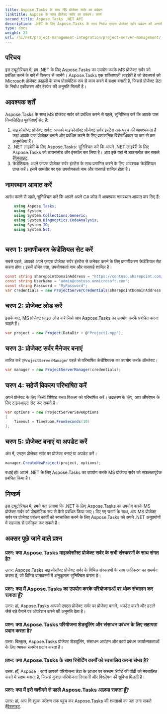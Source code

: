 ```yaml
---
title: Aspose.Tasks के साथ MS प्रोजेक्ट सर्वर का प्रबंधन
linktitle: Aspose के साथ प्रोजेक्ट सर्वर का प्रबंधन। कार्य
second_title: Aspose.Tasks .NET API
description: .NET के लिए Aspose.Tasks के साथ निर्बाध एमएस प्रोजेक्ट सर्वर प्रबंधन को अनलॉक करें। प्रोजेक्ट कार्यों को सहजता से स्वचालित करें।
type: docs
weight: 23
url: /hi/net/project-management-integration/project-server-management/
---
```

## परिचय
इस ट्यूटोरियल में, हम .NET के लिए Aspose.Tasks का उपयोग करके MS प्रोजेक्ट सर्वर को प्रबंधित करने के बारे में विस्तार से जानेंगे। Aspose.Tasks एक शक्तिशाली लाइब्रेरी है जो डेवलपर्स को Microsoft प्रोजेक्ट फ़ाइलों के साथ प्रोग्रामेटिक रूप से काम करने में सक्षम बनाती है, जिससे प्रोजेक्ट डेटा के निर्बाध एकीकरण और हेरफेर की अनुमति मिलती है।
## आवश्यक शर्तें
Aspose.Tasks के साथ MS प्रोजेक्ट सर्वर को प्रबंधित करने से पहले, सुनिश्चित करें कि आपके पास निम्नलिखित पूर्वापेक्षाएँ सेट हैं:
1. माइक्रोसॉफ्ट प्रोजेक्ट सर्वर: आपको माइक्रोसॉफ्ट प्रोजेक्ट सर्वर इंस्टेंस तक पहुंच की आवश्यकता है जहां आपके पास प्रोजेक्ट बनाने और प्रबंधित करने के लिए प्रशासनिक विशेषाधिकार या कम से कम अनुमतियां हैं।
2.  .NET लाइब्रेरी के लिए Aspose.Tasks: सुनिश्चित करें कि आपने .NET लाइब्रेरी के लिए Aspose.Tasks को डाउनलोड और इंस्टॉल कर लिया है। आप इसे यहां से डाउनलोड कर सकते हैं[वेबसाइट](https://releases.aspose.com/tasks/net/).
3. क्रेडेंशियल: अपने एमएस प्रोजेक्ट सर्वर इंस्टेंस के साथ प्रमाणित करने के लिए आवश्यक क्रेडेंशियल प्राप्त करें। इसमें आमतौर पर एक उपयोगकर्ता नाम और पासवर्ड शामिल होता है।
## नामस्थान आयात करें
आरंभ करने से पहले, सुनिश्चित करें कि आपने अपने C# कोड में आवश्यक नामस्थान आयात कर लिए हैं:
```csharp
    using Aspose.Tasks;
    using System;
    using System.Collections.Generic;
    using System.Diagnostics.CodeAnalysis;
    using System.IO;
    using System.Net;
    
```
## चरण 1: प्रमाणीकरण क्रेडेंशियल सेट करें
सबसे पहले, आपको अपने एमएस प्रोजेक्ट सर्वर इंस्टेंस से कनेक्ट करने के लिए प्रमाणीकरण क्रेडेंशियल सेट करना होगा। इसमें डोमेन पता, उपयोगकर्ता नाम और पासवर्ड शामिल है।
```csharp
const string sharepointDomainAddress = "https://contoso.sharepoint.com/sites/pwa";
const string UserName = "admin@contoso.onmicrosoft.com";
const string Password = "MyPassword";
var credentials = new ProjectServerCredentials(sharepointDomainAddress, UserName, Password);
```
## चरण 2: प्रोजेक्ट लोड करें
इसके बाद, MS प्रोजेक्ट फ़ाइल लोड करें जिसे आप Aspose.Tasks का उपयोग करके प्रबंधित करना चाहते हैं।
```csharp
var project = new Project(DataDir + @"Project1.mpp");
```
## चरण 3: प्रोजेक्ट सर्वर मैनेजर बनाएं
 त्वरित करें ए`ProjectServerManager` पहले से परिभाषित क्रेडेंशियल्स का उपयोग करके ऑब्जेक्ट।
```csharp
var manager = new ProjectServerManager(credentials);
```
## चरण 4: सहेजें विकल्प परिभाषित करें
अपने प्रोजेक्ट के लिए किसी विशिष्ट बचत विकल्प को परिभाषित करें। उदाहरण के लिए, आप ऑपरेशन के लिए टाइमआउट सेट कर सकते हैं।
```csharp
var options = new ProjectServerSaveOptions
{
    Timeout = TimeSpan.FromSeconds(10)
};
```
## चरण 5: प्रोजेक्ट बनाएं या अपडेट करें
अंत में, एमएस प्रोजेक्ट सर्वर पर प्रोजेक्ट बनाएं या अपडेट करें।
```csharp
manager.CreateNewProject(project, options);
```
बधाई हो! आपने .NET के लिए Aspose.Tasks का उपयोग करके MS प्रोजेक्ट सर्वर को सफलतापूर्वक प्रबंधित किया है।

## निष्कर्ष
इस ट्यूटोरियल में, हमने पता लगाया कि .NET के लिए Aspose.Tasks का उपयोग करके MS प्रोजेक्ट सर्वर को प्रोग्रामेटिक रूप से कैसे प्रबंधित किया जाए। दिए गए चरणों के साथ, आप MS प्रोजेक्ट सर्वर पर प्रोजेक्ट प्रबंधन कार्यों को स्वचालित करने के लिए Aspose.Tasks को अपने .NET अनुप्रयोगों में सहजता से एकीकृत कर सकते हैं।
## अक्सर पूछे जाने वाले प्रश्न
### प्रश्न: क्या Aspose.Tasks माइक्रोसॉफ्ट प्रोजेक्ट सर्वर के सभी संस्करणों के साथ संगत है?
उत्तर: Aspose.Tasks माइक्रोसॉफ्ट प्रोजेक्ट सर्वर के विभिन्न संस्करणों के साथ एकीकरण का समर्थन करता है, जो विभिन्न वातावरणों में अनुकूलता सुनिश्चित करता है।
### प्रश्न: क्या मैं Aspose.Tasks का उपयोग करके परियोजनाओं पर थोक संचालन कर सकता हूँ?
उत्तर: हां, Aspose.Tasks आपको एमएस प्रोजेक्ट सर्वर पर प्रोजेक्ट बनाने, अपडेट करने और हटाने जैसे बड़े पैमाने पर ऑपरेशन करने की अनुमति देता है।
### प्रश्न: क्या Aspose.Tasks परियोजना शेड्यूलिंग और संसाधन प्रबंधन के लिए सहायता प्रदान करता है?
उत्तर: बिल्कुल, Aspose.Tasks प्रोजेक्ट शेड्यूलिंग, संसाधन आवंटन और कार्य प्रबंधन कार्यात्मकताओं के लिए व्यापक समर्थन प्रदान करता है।
### प्रश्न: क्या Aspose.Tasks के साथ रिपोर्टिंग कार्यों को स्वचालित करना संभव है?
उत्तर: हाँ, Aspose। कार्य आपको परियोजना डेटा के आधार पर कस्टम रिपोर्ट की पीढ़ी को स्वचालित करने में सक्षम बनाता है, जिससे कुशल परियोजना निगरानी और विश्लेषण की सुविधा मिलती है।
### प्रश्न: क्या मैं इसे खरीदने से पहले Aspose.Tasks आज़मा सकता हूँ?
 उत्तर: हां, आप नि:शुल्क परीक्षण तक पहुंच कर Aspose.Tasks की क्षमताओं का पता लगा सकते हैं[वेबसाइट](https://purchase.aspose.com/temporary-license/).